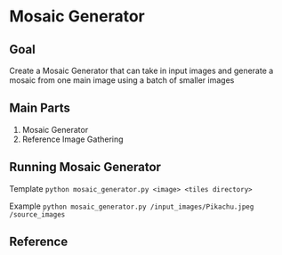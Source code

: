 # Mosaic Generator

## Goal

Create a Mosaic Generator that can take in input images and generate a mosaic from one main image using a batch of smaller images

## Main Parts

1. Mosaic Generator
2. Reference Image Gathering

## Running Mosaic Generator

Template
`python mosaic_generator.py <image> <tiles directory>`

Example
`python mosaic_generator.py /input_images/Pikachu.jpeg /source_images`



## Reference
